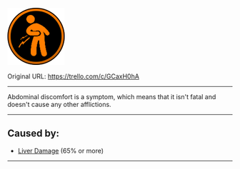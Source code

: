 ![tile017(2).png\|200](./Abdominal%20Discomfort%20-%20Attachments/6718845db30472d958dd7b3d.png)

Original URL: https://trello.com/c/GCaxH0hA

---

Abdominal discomfort is a symptom, which means that it isn't fatal and doesn't cause any other afflictions.

---

## Caused by:

- [Liver Damage](../Torso/Liver%20Damage.md) (65% or more)

---

